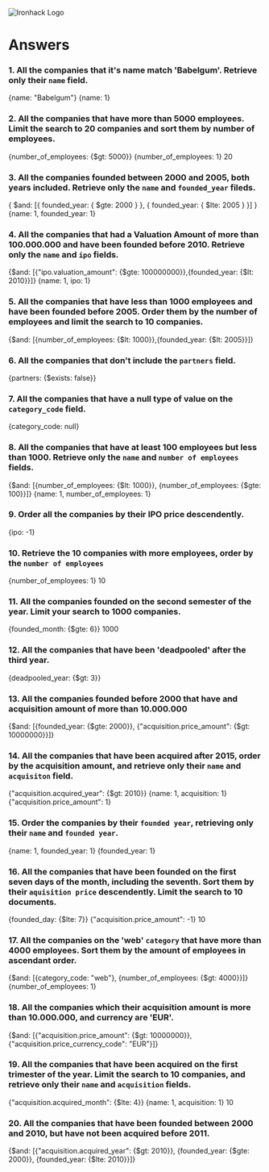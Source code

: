 ![Ironhack Logo](https://i.imgur.com/1QgrNNw.png)

# Answers

### 1. All the companies that it's name match 'Babelgum'. Retrieve only their `name` field.

<!-- Your Code Goes Here -->
{name: "Babelgum"}
{name: 1}
### 2. All the companies that have more than 5000 employees. Limit the search to 20 companies and sort them by **number of employees**.

<!-- Your Code Goes Here -->
{number_of_employees: {$gt: 5000}} 
{number_of_employees: 1}
20
### 3. All the companies founded between 2000 and 2005, both years included. Retrieve only the `name` and `founded_year` fileds.

<!-- Your Code Goes Here -->
{
    $and: [{
        founded_year: {
            $gte: 2000
        }
    }, {
        founded_year: {
            $lte: 2005
        }
    }]
}
{name: 1, founded_year: 1}
### 4. All the companies that had a Valuation Amount of more than 100.000.000 and have been founded before 2010. Retrieve only the `name` and `ipo` fields.

<!-- Your Code Goes Here -->
{$and: [{"ipo.valuation_amount": {$gte: 100000000}},{founded_year: {$lt: 2010}}]}
{name: 1, ipo: 1}
### 5. All the companies that have less than 1000 employees and have been founded before 2005. Order them by the number of employees and limit the search to 10 companies.

<!-- Your Code Goes Here -->
{$and: [{number_of_employees: {$lt: 1000}},{founded_year: {$lt: 2005}}]}
### 6. All the companies that don't include the `partners` field.

<!-- Your Code Goes Here -->
{partners: {$exists: false}}
### 7. All the companies that have a null type of value on the `category_code` field.

<!-- Your Code Goes Here -->
{category_code: null}
### 8. All the companies that have at least 100 employees but less than 1000. Retrieve only the `name` and `number of employees` fields.

<!-- Your Code Goes Here -->
{$and: [{number_of_employees: {$lt: 1000}}, {number_of_employees: {$gte: 100}}]}
{name: 1, number_of_employees: 1}   
### 9. Order all the companies by their IPO price descendently.

<!-- Your Code Goes Here -->
{ipo: -1}
### 10. Retrieve the 10 companies with more employees, order by the `number of employees`

<!-- Your Code Goes Here -->
{number_of_employees: 1}
10
### 11. All the companies founded on the second semester of the year. Limit your search to 1000 companies.

<!-- Your Code Goes Here -->
{founded_month: {$gte: 6}}
1000
### 12. All the companies that have been 'deadpooled' after the third year.

<!-- Your Code Goes Here -->
{deadpooled_year: {$gt: 3}}
### 13. All the companies founded before 2000 that have and acquisition amount of more than 10.000.000

<!-- Your Code Goes Here -->
{$and: [{founded_year: {$gte: 2000}}, {"acquisition.price_amount": {$gt: 10000000}}]}
### 14. All the companies that have been acquired after 2015, order by the acquisition amount, and retrieve only their `name` and `acquisiton` field.

<!-- Your Code Goes Here -->
{"acquisition.acquired_year": {$gt: 2010}}
{name: 1, acquisition: 1}
{"acquisition.price_amount": 1}
### 15. Order the companies by their `founded year`, retrieving only their `name` and `founded year`.

<!-- Your Code Goes Here -->
{name: 1, founded_year: 1}
{founded_year: 1}
### 16. All the companies that have been founded on the first seven days of the month, including the seventh. Sort them by their `aquisition price` descendently. Limit the search to 10 documents.

<!-- Your Code Goes Here -->
{founded_day: {$lte: 7}}
{"acquisition.price_amount": -1}
10
### 17. All the companies on the 'web' `category` that have more than 4000 employees. Sort them by the amount of employees in ascendant order.

<!-- Your Code Goes Here -->
{$and: [{category_code: "web"}, {number_of_employees: {$gt: 4000}}]}
{number_of_employees: 1}
### 18. All the companies which their acquisition amount is more than 10.000.000, and currency are 'EUR'.

<!-- Your Code Goes Here -->
{$and: [{"acquisition.price_amount": {$gt: 10000000}}, {"acquisition.price_currency_code": "EUR"}]}
### 19. All the companies that have been acquired on the first trimester of the year. Limit the search to 10 companies, and retrieve only their `name` and `acquisition` fields.

<!-- Your Code Goes Here -->
{"acquisition.acquired_month": {$lte: 4}}
{name: 1, acquisition: 1}
10
### 20. All the companies that have been founded between 2000 and 2010, but have not been acquired before 2011.

<!-- Your Code Goes Here -->
{$and: [{"acquisition.acquired_year": {$gt: 2010}}, {founded_year: {$gte: 2000}}, {founded_year: {$lte: 2010}}]}